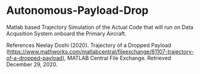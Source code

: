# Autonomous-Payload-Drop

Matlab based Trajectory Simulation of the Actual Code that will run on Data Acqusition System onboard the Primary Aircraft.


References
Neelay Doshi (2020). Trajectory of a Dropped Payload (https://www.mathworks.com/matlabcentral/fileexchange/61107-trajectory-of-a-dropped-payload), MATLAB Central File Exchange. Retrieved December 29, 2020.
